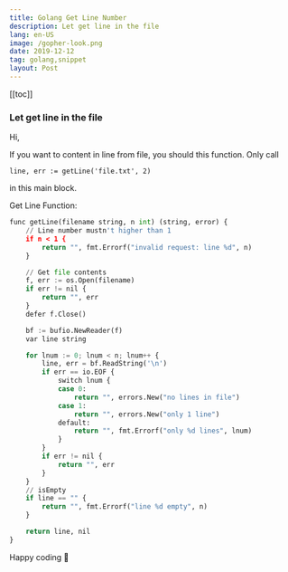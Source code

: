 ```yaml
---
title: Golang Get Line Number
description: Let get line in the file
lang: en-US
image: /gopher-look.png
date: 2019-12-12
tag: golang,snippet
layout: Post
---
```


[[toc]]

###  Let get line in the file

Hi,

If you want to content in line from file, you should this function. Only call

```line, err := getLine('file.txt', 2)```

in this main block.

Get Line Function:

```python
func getLine(filename string, n int) (string, error) {
    // Line number mustn't higher than 1
	if n < 1 {
		return "", fmt.Errorf("invalid request: line %d", n)
	}

    // Get file contents
	f, err := os.Open(filename)
	if err != nil {
		return "", err
	}
	defer f.Close()

	bf := bufio.NewReader(f)
	var line string

    for lnum := 0; lnum < n; lnum++ {
		line, err = bf.ReadString('\n')
		if err == io.EOF {
			switch lnum {
			case 0:
				return "", errors.New("no lines in file")
			case 1:
				return "", errors.New("only 1 line")
			default:
				return "", fmt.Errorf("only %d lines", lnum)
			}
		}
		if err != nil {
			return "", err
		}
	}
    // isEmpty
	if line == "" {
		return "", fmt.Errorf("line %d empty", n)
	}

	return line, nil
}
```

Happy coding :elephant:

